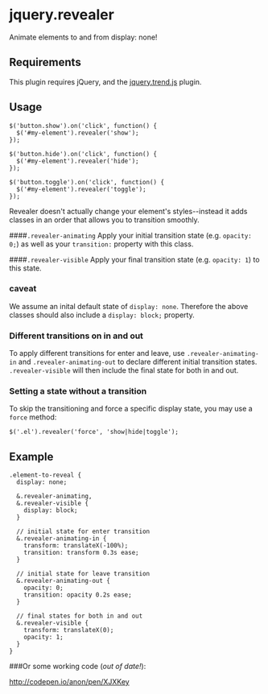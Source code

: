 # jquery.revealer

Animate elements to and from display: none!

## Requirements

This plugin requires jQuery, and the [jquery.trend.js](https://github.com/PixelUnion/jquery.trend) plugin.

## Usage

```
$('button.show').on('click', function() {
  $('#my-element').revealer('show');
});

$('button.hide').on('click', function() {
  $('#my-element').revealer('hide');
});

$('button.toggle').on('click', function() {
  $('#my-element').revealer('toggle');
});
```

Revealer doesn't actually change your element's styles--instead it adds classes in an order that allows you to transition smoothly.

####`.revealer-animating` 
Apply your initial transition state (e.g. `opacity: 0;`) as well as your `transition:` property with this class.

####`.revealer-visible` 
Apply your final transition state (e.g. `opacity: 1`) to this state.

### caveat
We assume an inital default state of `display: none`. Therefore the above classes should also include a `display: block;` property.

### Different transitions on in and out
To apply different transitions for enter and leave, use `.revealer-animating-in` and `.revealer-animating-out` to declare different initial transition states. `.revealer-visible` will then include the final state for both in and out.

### Setting a state without a transition
To skip the transitioning and force a specific display state, you may use a `force` method:

```
$('.el').revealer('force', 'show|hide|toggle');
```

## Example

```
.element-to-reveal {
  display: none;
  
  &.revealer-animating,
  &.revealer-visible {
    display: block;
  }

  // initial state for enter transition
  &.revealer-animating-in {
    transform: translateX(-100%);
    transition: transform 0.3s ease;
  }

  // initial state for leave transition
  &.revealer-animating-out {
    opacity: 0;
    transition: opacity 0.2s ease;
  }

  // final states for both in and out
  &.revealer-visible {
    transform: translateX(0);
    opacity: 1;
  }
}
```

###Or some working code (_out of date!_):

http://codepen.io/anon/pen/XJXKey
